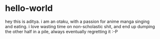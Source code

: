 # hello-world
hey this is aditya. i am an otaku, with a passion for anime manga singing and eating. i love wasting time on non-scholastic shit, and end up dumping the other half in a pile, always eventually regretting it :-P

